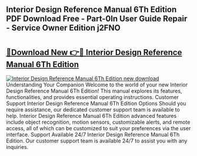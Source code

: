 ## Interior Design Reference Manual 6Th Edition PDF Download Free - Part-0ln User Guide Repair - Service Owner Edition j2FNO

# <h2><a href="http://bc21683.oget.top/?id=Interior+Design+Reference+Manual+6Th+Edition">🔗Download New 👉🔴 Interior Design Reference Manual 6Th Edition</a></h2>

[![Interior Design Reference Manual 6Th Edition new download](https://i.imgur.com/5g1atiW.png)](http://bc21683.oget.top/?id=Interior+Design+Reference+Manual+6Th+Edition)
Understanding Your Companion Welcome to the world of your new Interior Design Reference Manual 6Th Edition! This manual explores its features, functionalities, and provides essential operating instructions. Customer Support Interior Design Reference Manual 6Th Edition Options Should you require assistance, our dedicated customer support team is available to help. Interior Design Reference Manual 6Th Edition advanced features include object recognition, motion sensors, customizable alerts, and remote access, all of which can be customized to suit your preferences via the user interface. Support Available 24/7 Interior Design Reference Manual 6Th Edition. Our customer support team is available 24/7 to assist you with any inquiries.

